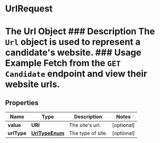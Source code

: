 

# UrlRequest

# The Url Object ### Description The `Url` object is used to represent a candidate's website. ### Usage Example Fetch from the `GET Candidate` endpoint and view their website urls.

## Properties

Name | Type | Description | Notes
------------ | ------------- | ------------- | -------------
**value** | **URI** | The site&#39;s url. |  [optional]
**urlType** | [**UrlTypeEnum**](UrlTypeEnum.md) | The type of site. |  [optional]



